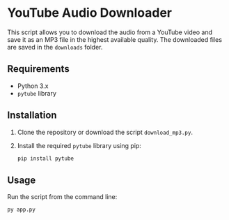 # YouTube Audio Downloader

This script allows you to download the audio from a YouTube video and save it as an MP3 file in the highest available quality. The downloaded files are saved in the `downloads` folder.

## Requirements

- Python 3.x
- `pytube` library

## Installation

1. Clone the repository or download the script `download_mp3.py`.
2. Install the required `pytube` library using pip:

    ```sh
    pip install pytube
    ```

## Usage

Run the script from the command line:

```sh
py app.py
